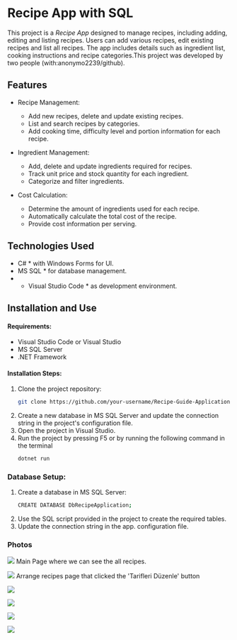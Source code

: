 # Recipe App with SQL

This project is a *Recipe App* designed to manage recipes, including adding, editing and listing recipes. Users can add various recipes, edit existing recipes and list all recipes. The app includes details such as ingredient list, cooking instructions and recipe categories.This project was developed by two people (with:anonymo2239/github).

## Features

- Recipe Management:
  - Add new recipes, delete and update existing recipes.
  - List and search recipes by categories.
  - Add cooking time, difficulty level and portion information for each recipe.

- Ingredient Management:
  - Add, delete and update ingredients required for recipes.
  - Track unit price and stock quantity for each ingredient.
  - Categorize and filter ingredients.

- Cost Calculation:
  - Determine the amount of ingredients used for each recipe.
  - Automatically calculate the total cost of the recipe.
  - Provide cost information per serving.


## Technologies Used
- C# * with Windows Forms for UI.
- MS SQL * for database management.
- * Visual Studio Code * as development environment.

## Installation and Use

#### Requirements:
- Visual Studio Code or Visual Studio
- MS SQL Server
- .NET Framework


#### Installation Steps:
1. Clone the project repository:
   ```bash
   git clone https://github.com/your-username/Recipe-Guide-Application-with-SQL-Data-Analysis-2.git
2. Create a new database in MS SQL Server and update the connection string in the project's configuration file.
3. Open the project in Visual Studio.
4. Run the project by pressing F5 or by running the following command in the terminal
   ```bash
   dotnet run

### Database Setup:
1. Create a database in MS SQL Server:
   ```bash
   CREATE DATABASE DbRecipeApplication;
   
2. Use the SQL script provided in the project to create the required tables.
3. Update the connection string in the app. configuration file.

### Photos

![](images/image1.png)
Main Page where we can see the all recipes.

![](images/image2.png)
Arrange recipes page that clicked the 'Tarifleri Düzenle' button

![](images/image3.png)

![](images/image4.png)

![](images/image5.png)

![](images/image6.png)
